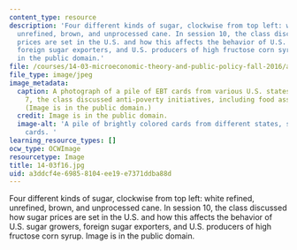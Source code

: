 ```yaml
---
content_type: resource
description: 'Four different kinds of sugar, clockwise from top left: white refined,
  unrefined, brown, and unprocessed cane. In session 10, the class discussed how sugar
  prices are set in the U.S. and how this affects the behavior of U.S. sugar growers,
  foreign sugar exporters, and U.S. producers of high fructose corn syrup. Image is
  in the public domain.'
file: /courses/14-03-microeconomic-theory-and-public-policy-fall-2016/a3ddcf4e69858104ee19e7371ddba88d_14-03f16.jpg
file_type: image/jpeg
image_metadata:
  caption: A photograph of a pile of EBT cards from various U.S. states. In session
    7, the class discussed anti-poverty initiatives, including food assistance programs.
    (Image is in the public domain.)
  credit: Image is in the public domain.
  image-alt: 'A pile of brightly colored cards from different states, similar to credit
    cards. '
learning_resource_types: []
ocw_type: OCWImage
resourcetype: Image
title: 14-03f16.jpg
uid: a3ddcf4e-6985-8104-ee19-e7371ddba88d
---
```

Four different kinds of sugar, clockwise from top left: white refined, unrefined, brown, and unprocessed cane. In session 10, the class discussed how sugar prices are set in the U.S. and how this affects the behavior of U.S. sugar growers, foreign sugar exporters, and U.S. producers of high fructose corn syrup. Image is in the public domain.


